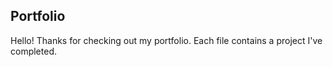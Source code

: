 ## Portfolio
Hello! Thanks for checking out my portfolio. Each file contains a project I've completed.
